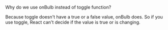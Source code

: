 Why do we use onBulb instead of toggle function?

Because toggle doesn't have a true or a false value, onBulb does. So if you use toggle, React can't decide if the value is true or is changing.